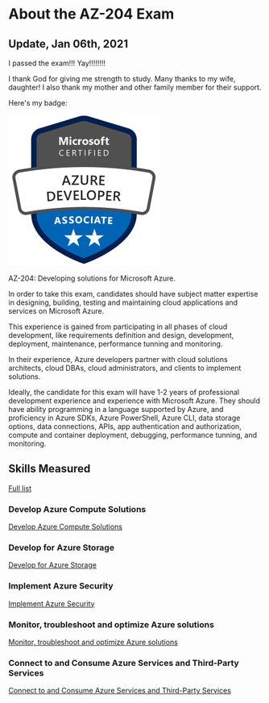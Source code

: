 # About the AZ-204 Exam

## Update, Jan 06th, 2021

I passed the exam!!! Yay!!!!!!!!

I thank God for giving me strength to study. Many thanks to my wife, daughter! I also thank my mother and other family member for their support.

Here's my badge:

<img src="./azure-developer-associate-600x600.png" width=300/>

AZ-204: Developing solutions for Microsoft Azure.

In order to take this exam, candidates should have subject matter expertise in designing, building, testing and maintaining cloud applications and services on Microsoft Azure. 

This experience is gained from participating in all phases of cloud development, like requirements definition and design, development, deployment, maintenance, performance tunning and monitoring.

In their experience, Azure developers partner with cloud solutions architects, cloud DBAs, cloud administrators, and clients to implement solutions.

Ideally, the candidate for this exam will have 1-2 years of professional development experience and experience with Microsoft Azure. They should have ability programming in a language supported by Azure, and proficiency in Azure SDKs, Azure PowerShell, Azure CLI, data storage options, data connections, APIs, app authentication and authorization, compute and container deployment, debugging, performance tunning, and monitoring. 

## Skills Measured

[Full list](SkillsMeasured.md)

### Develop Azure Compute Solutions

[Develop Azure Compute Solutions](./Develop%20Azure%20Compute%20Solutions/README.md)

### Develop for Azure Storage

[Develop for Azure Storage](./Develop%20for%20Azure%20Storage/README.md)

### Implement Azure Security

[Implement Azure Security](./Implement%20Azure%20Security/README.md)

### Monitor, troubleshoot and optimize Azure solutions

[Monitor, troubleshoot and optimize Azure solutions](./Monitor-Troubleshoot-and-Optimize%20Azure%20Solutions/README.md)

### Connect to and Consume Azure Services and Third-Party Services

[Connect to and Consume Azure Services and Third-Party Services](./Connect%20to%20and%20Consume%20Azure%20Services%20and%20Third-Party%20Services/README.md)